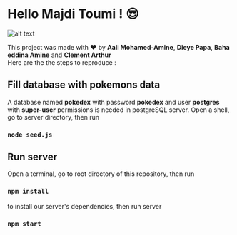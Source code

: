 # Hello Majdi Toumi ! :sunglasses:

![alt text](https://legacy.startupweek.co/wp-content/uploads/2015/08/startup-week-logo.svg)

This project was made with :heart: by **Aali Mohamed-Amine**, **Dieye Papa**, **Baha eddina Amine** and **Clement Arthur**<br />
Here are the the steps to reproduce :

## Fill database with pokemons data

A database named **pokedex** with password **pokedex** and user **postgres** with **super-user** permissions
is needed in postgreSQL server.
Open a shell, go to server directory, then run
### `node seed.js`

## Run server

Open a terminal, go to root directory of this repository, then run
### `npm install`
to install our server's dependencies, then run server
### `npm start`

